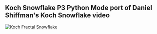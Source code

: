 ## Koch Snowflake P3 Python Mode port of Daniel Shiffman's Koch Snowflake video

[![Koch Fractal Snowflake](https://img.youtube.com/vi/X8bXDKqMsXE/0.jpg)](https://www.youtube.com/watch?v=X8bXDKqMsXE)
